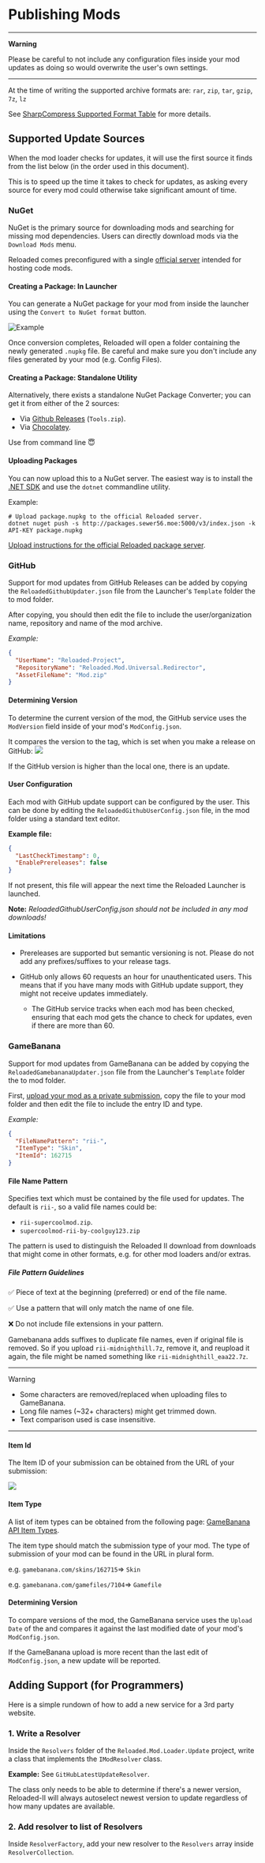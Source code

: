 # Publishing Mods

---
**Warning**

Please be careful to not include any configuration files inside your mod updates as doing so would overwrite the user's own settings.

---

At the time of writing the supported archive formats are: `rar`, `zip`, `tar`, `gzip`, `7z`, `lz`

See [SharpCompress Supported Format Table](https://github.com/adamhathcock/sharpcompress/blob/master/FORMATS.md#supported-format-table) for more details.

## Supported Update Sources

When the mod loader checks for updates, it will use the first source it finds from the list below (in the order used in this document).

This is to speed up the time it takes to check for updates, as asking every source for every mod could otherwise take significant amount of time.

### NuGet

NuGet is the primary source for downloading mods and searching for missing mod dependencies.
Users can directly download mods via the `Download Mods` menu.

Reloaded comes preconfigured with a single [official server](http://packages.sewer56.moe:5000/home) intended for hosting code mods.

#### Creating a Package: In Launcher

You can generate a NuGet package for your mod from inside the launcher using the `Convert to NuGet format` button.

![Example](./Images/ConvertToNuget.png)

Once conversion completes, Reloaded will open a folder containing the newly generated `.nupkg` file. Be careful and make sure you don't include any files generated by your mod (e.g. Config Files).

#### Creating a Package: Standalone Utility

Alternatively, there exists a standalone NuGet Package Converter; you can get it from either of the 2 sources:

- Via [Github Releases](https://github.com/Reloaded-Project/Reloaded-II/releases) (`Tools.zip`).
- Via [Chocolatey](https://chocolatey.org/packages/reloaded-ii-tools).

Use from command line 😇

#### Uploading Packages

You can now upload this to a NuGet server. The easiest way is to install the [.NET SDK](https://dotnet.microsoft.com/download/dotnet/thank-you/sdk-5.0.101-windows-x64-installer) and use the `dotnet` commandline utility. 

Example: 

```
# Upload package.nupkg to the official Reloaded server.
dotnet nuget push -s http://packages.sewer56.moe:5000/v3/index.json -k API-KEY package.nupkg
```

[Upload instructions for the official Reloaded package server](http://packages.sewer56.moe:5000/upload).

### GitHub

Support for mod updates from GitHub Releases can be added by copying the `ReloadedGithubUpdater.json` file from the Launcher's `Template` folder the to mod folder.

After copying, you should then edit the file to include the user/organization name, repository and name of the mod archive.

*Example:*

```json
{
  "UserName": "Reloaded-Project",
  "RepositoryName": "Reloaded.Mod.Universal.Redirector",
  "AssetFileName": "Mod.zip"
}
```

#### Determining Version
To determine the current version of the mod, the GitHub service uses the `ModVersion` field inside of your mod's `ModConfig.json`.

It compares the version to the tag, which is set when you make a release on GitHub:
![](./Images/GitHubTag.png)

If the GitHub version is higher than the local one, there is an update.

#### User Configuration

Each mod with GitHub update support can be configured by the user. This can be done by editing the `ReloadedGithubUserConfig.json`  file, in the mod folder using a standard text editor. 

**Example file:**
```json
{
  "LastCheckTimestamp": 0,
  "EnablePrereleases": false
}
```

If not present, this file will appear the next time the Reloaded Launcher is launched.

**Note:** *ReloadedGithubUserConfig.json should not be included in any mod downloads!*

#### Limitations
- Prereleases are supported but semantic versioning is not. Please do not add any prefixes/suffixes to your release tags.

- GitHub only allows 60 requests an hour for unauthenticated users. This means that if you have many mods with GitHub update support, they might not receive updates immediately.
	- The GitHub service tracks when each mod has been checked, ensuring that each mod gets the chance to check for updates, even if there are more than 60.

### GameBanana

Support for mod updates from GameBanana can be added by copying the `ReloadedGamebananaUpdater.json` file from the Launcher's `Template` folder the to mod folder.

First, [upload your mod as a private submission](./Images/GameBananaPrivate.png), copy the file to your mod folder and then edit the file to include the entry ID and type.

*Example:*

```json
{
  "FileNamePattern": "rii-",
  "ItemType": "Skin",
  "ItemId": 162715
}
```

#### File Name Pattern
Specifies text which must be contained by the file used for updates. 
The default is `rii-`, so a valid file names could be: 

- `rii-supercoolmod.zip`.
- `supercoolmod-rii-by-coolguy123.zip`

The pattern is used to distinguish the Reloaded II download from downloads that might come in other formats, e.g. for other mod loaders and/or extras.

##### File Pattern Guidelines

✅ Piece of text at the beginning (preferred) or end of the file name.

✅ Use a pattern that will only match the name of one file.

❌ Do not include file extensions in your pattern.

Gamebanana adds suffixes to duplicate file names, even if original file is removed. So if you upload `rii-midnighthill.7z`, remove it, and reupload it again, the file might be named something like `rii-midnighthill_eaa22.7z`.

---
Warning

- Some characters are removed/replaced when uploading files to GameBanana.
- Long file names (~32+ characters) might get trimmed down.
- Text comparison used is case insensitive.

---

#### Item Id
The Item ID of your submission can be obtained from the URL of your submission: 

![](./Images/GameBananaUrl.png)

#### Item Type
A list of item types can be obtained from the following page: [GameBanana API Item Types](https://api.gamebanana.com/Core/Item/Data/AllowedItemTypes?). 

The item type should match the submission type of your mod. The type of submission of your mod can be found in the URL in plural form.

e.g. `gamebanana.com/skins/162715`=> `Skin`

e.g. `gamebanana.com/gamefiles/7104`=> `Gamefile`

#### Determining Version
To compare versions of the mod, the GameBanana service uses the `Upload Date` of the and compares it against the last modified date of your mod's `ModConfig.json`.

If the GameBanana upload is more recent than the last edit of `ModConfig.json`, a new update will be reported.

## Adding Support (for Programmers)

Here is a simple rundown of how to add a new service for a 3rd party website.

### 1. Write a Resolver
Inside the `Resolvers` folder of the `Reloaded.Mod.Loader.Update` project, write a class that implements the `IModResolver` class.

**Example:** See `GitHubLatestUpdateResolver`.

The class only needs to be able to determine if there's a newer version, Reloaded-II will always autoselect newest version to update regardless of how many updates are available.

### 2. Add resolver to list of Resolvers

Inside `ResolverFactory`, add your new resolver to the `Resolvers` array inside `ResolverCollection`.
